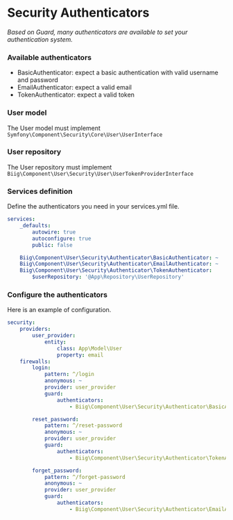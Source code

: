 Security Authenticators
=======================

_Based on Guard, many authenticators are available to set your authentication system._ 

### Available authenticators

- BasicAuthenticator: expect a basic authentication with valid username and password
- EmailAuthenticator: expect a valid email
- TokenAuthenticator: expect a valid token 

### User model

The User model must implement `Symfony\Component\Security\Core\User\UserInterface`

### User repository

The User repository must implement `Biig\Component\User\Security\User\UserTokenProviderInterface`

### Services definition

Define the authenticators you need in your services.yml file.
 
```yaml
services:
    _defaults:
        autowire: true
        autoconfigure: true
        public: false

    Biig\Component\User\Security\Authenticator\BasicAuthenticator: ~
    Biig\Component\User\Security\Authenticator\EmailAuthenticator: ~
    Biig\Component\User\Security\Authenticator\TokenAuthenticator:
        $userRepository: '@App\Repository\UserRepository'

```

### Configure the authenticators

Here is an example of configuration.
 
```yaml
security:
    providers:
        user_provider:
            entity:
                class: App\Model\User
                property: email
    firewalls:
        login:
            pattern: ^/login
            anonymous: ~
            provider: user_provider
            guard:
                authenticators:
                    - Biig\Component\User\Security\Authenticator\BasicAuthenticator

        reset_password:
            pattern: ^/reset-password
            anonymous: ~
            provider: user_provider
            guard:
                authenticators:
                    - Biig\Component\User\Security\Authenticator\TokenAuthenticator

        forget_password:
            pattern: ^/forget-password
            anonymous: ~
            provider: user_provider
            guard:
                authenticators:
                    - Biig\Component\User\Security\Authenticator\EmailAuthenticator
```
